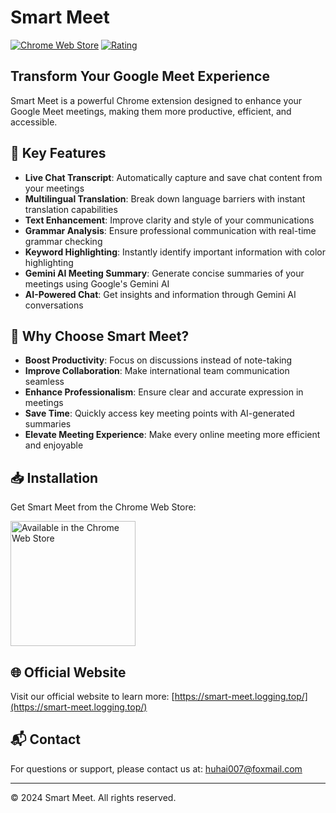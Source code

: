 # Smart Meet

[![Chrome Web Store](https://img.shields.io/chrome-web-store/v/ijnhmeefekamlgipkcandcpmccamgcna)](https://chromewebstore.google.com/detail/smart-meet/ijnhmeefekamlgipkcandcpmccamgcna)
[![Rating](https://img.shields.io/chrome-web-store/rating/ijnhmeefekamlgipkcandcpmccamgcna)](https://chromewebstore.google.com/detail/smart-meet/ijnhmeefekamlgipkcandcpmccamgcna)

## Transform Your Google Meet Experience

Smart Meet is a powerful Chrome extension designed to enhance your Google Meet meetings, making them more productive, efficient, and accessible.

## 🚀 Key Features

- **Live Chat Transcript**: Automatically capture and save chat content from your meetings
- **Multilingual Translation**: Break down language barriers with instant translation capabilities
- **Text Enhancement**: Improve clarity and style of your communications
- **Grammar Analysis**: Ensure professional communication with real-time grammar checking
- **Keyword Highlighting**: Instantly identify important information with color highlighting
- **Gemini AI Meeting Summary**: Generate concise summaries of your meetings using Google's Gemini AI
- **AI-Powered Chat**: Get insights and information through Gemini AI conversations

## 🌟 Why Choose Smart Meet?

- **Boost Productivity**: Focus on discussions instead of note-taking
- **Improve Collaboration**: Make international team communication seamless
- **Enhance Professionalism**: Ensure clear and accurate expression in meetings
- **Save Time**: Quickly access key meeting points with AI-generated summaries
- **Elevate Meeting Experience**: Make every online meeting more efficient and enjoyable

## 📥 Installation

Get Smart Meet from the Chrome Web Store:

[<img src="https://storage.googleapis.com/web-dev-uploads/image/WlD8wC6g8khYWPJUsQceQkhXSlv1/UV4C4ybeBTsZt43U4xis.png" alt="Available in the Chrome Web Store" width="200">](https://chromewebstore.google.com/detail/smart-meet/ijnhmeefekamlgipkcandcpmccamgcna)

## 🌐 Official Website

Visit our official website to learn more:
[https://smart-meet.logging.top/](https://smart-meet.logging.top/)

## 📬 Contact

For questions or support, please contact us at: huhai007@foxmail.com

---

© 2024 Smart Meet. All rights reserved.
